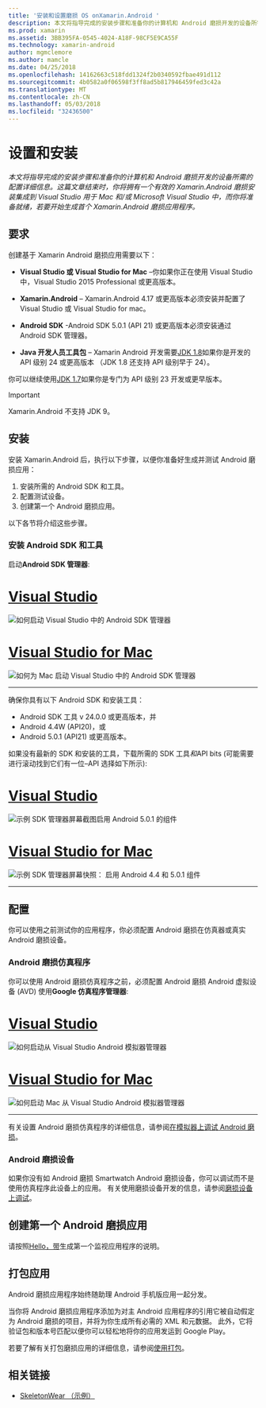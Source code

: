 ```yaml
---
title: '安装和设置磨损 OS onXamarin.Android '
description: 本文将指导完成的安装步骤和准备你的计算机和 Android 磨损开发的设备所需的配置详细信息。 这篇文章结束时，你将拥有一个有效的 Xamarin.Android 磨损安装集成到 Visual Studio 用于 Mac 和/或 Microsoft Visual Studio 中，而你将准备就绪，若要开始生成首个 Xamarin.Android 磨损应用程序。
ms.prod: xamarin
ms.assetid: 3BB395FA-0545-4024-A18F-98CF5E9CA55F
ms.technology: xamarin-android
author: mgmclemore
ms.author: mamcle
ms.date: 04/25/2018
ms.openlocfilehash: 14162663c518fdd1324f2b0340592fbae491d112
ms.sourcegitcommit: 4b0582a0f06598f3ff8ad5b817946459fed3c42a
ms.translationtype: MT
ms.contentlocale: zh-CN
ms.lasthandoff: 05/03/2018
ms.locfileid: "32436500"
---
```

# <a name="setup-and-installation"></a>设置和安装

_本文将指导完成的安装步骤和准备你的计算机和 Android 磨损开发的设备所需的配置详细信息。这篇文章结束时，你将拥有一个有效的 Xamarin.Android 磨损安装集成到 Visual Studio 用于 Mac 和/或 Microsoft Visual Studio 中，而你将准备就绪，若要开始生成首个 Xamarin.Android 磨损应用程序。_

## <a name="requirements"></a>要求

创建基于 Xamarin Android 磨损应用需要以下：

-   **Visual Studio 或 Visual Studio for Mac** &ndash;你如果你正在使用 Visual Studio 中，Visual Studio 2015 Professional 或更高版本。

-   **Xamarin.Android** &ndash; Xamarin.Android 4.17 或更高版本必须安装并配置了 Visual Studio 或 Visual Studio for mac。

-   **Android SDK** -Android SDK 5.0.1 (API 21) 或更高版本必须安装通过 Android SDK 管理器。

-   **Java 开发人员工具包** &ndash; Xamarin Android 开发需要[JDK 1.8](http://www.oracle.com/technetwork/java/javase/downloads/jdk8-downloads-2133151.html)如果你是开发的 API 级别 24 或更高版本 （JDK 1.8 还支持 API 级别早于 24）。

你可以继续使用[JDK 1.7](http://www.oracle.com/technetwork/java/javase/downloads/jdk7-downloads-1880260.html)如果你是专门为 API 级别 23 开发或更早版本。

> [!IMPORTANT]
> Xamarin.Android 不支持 JDK 9。

## <a name="installation"></a>安装

安装 Xamarin.Android 后，执行以下步骤，以便你准备好生成并测试 Android 磨损应用： 

1.  安装所需的 Android SDK 和工具。
2.  配置测试设备。
3.  创建第一个 Android 磨损应用。

以下各节将介绍这些步骤。


### <a name="install-android-sdk-and-tools"></a>安装 Android SDK 和工具 

启动**Android SDK 管理器**: 

# <a name="visual-studiotabvswin"></a>[Visual Studio](#tab/vswin)

![如何启动 Visual Studio 中的 Android SDK 管理器](installation-images/vs/sdk-menu.png)

# <a name="visual-studio-for-mactabvsmac"></a>[Visual Studio for Mac](#tab/vsmac)

![如何为 Mac 启动 Visual Studio 中的 Android SDK 管理器](installation-images/xs/sdk-menu.png)

-----


确保你具有以下 Android SDK 和安装工具：

* Android SDK 工具 v 24.0.0 或更高版本，并
* Android 4.4W (API20)，或
* Android 5.0.1 (API21) 或更高版本。

如果没有最新的 SDK 和安装的工具，下载所需的 SDK 工具*和*API bits (可能需要进行滚动找到它们有一位&ndash;API 选择如下所示): 

# <a name="visual-studiotabvswin"></a>[Visual Studio](#tab/vswin)

![示例 SDK 管理器屏幕截图启用 Android 5.0.1 的组件](installation-images/vs/sdk-select.png)

# <a name="visual-studio-for-mactabvsmac"></a>[Visual Studio for Mac](#tab/vsmac)

![示例 SDK 管理器屏幕快照： 启用 Android 4.4 和 5.0.1 组件](installation-images/xs/sdk-select.png)

-----


## <a name="configuration"></a>配置

你可以使用之前测试你的应用程序，你必须配置 Android 磨损在仿真器或真实 Android 磨损设备。 


### <a name="android-wear-emulator"></a>Android 磨损仿真程序

你可以使用 Android 磨损仿真程序之前，必须配置 Android 磨损 Android 虚拟设备 (AVD) 使用**Google 仿真程序管理器**:

# <a name="visual-studiotabvswin"></a>[Visual Studio](#tab/vswin)

![如何启动从 Visual Studio Android 模拟器管理器](installation-images/vs/emulator-menu.png)

# <a name="visual-studio-for-mactabvsmac"></a>[Visual Studio for Mac](#tab/vsmac)

![如何启动 Mac 从 Visual Studio Android 模拟器管理器](installation-images/xs/emulator-menu.png)

-----

有关设置 Android 磨损仿真程序的详细信息，请参阅[在模拟器上调试 Android 磨损](~/android/wear/deploy-test/debug-on-emulator.md)。


### <a name="android-wear-device"></a>Android 磨损设备

如果你没有如 Android 磨损 Smartwatch Android 磨损设备，你可以调试而不是使用仿真程序此设备上的应用。 有关使用磨损设备开发的信息，请参阅[磨损设备上调试](~/android/wear/deploy-test/debug-on-device.md)。


## <a name="create-your-first-android-wear-app"></a>创建第一个 Android 磨损应用

请按照[Hello，带](~/android/wear/get-started/hello-wear.md)生成第一个监视应用程序的说明。


## <a name="packaging-your-app"></a>打包应用

Android 磨损应用程序始终随助理 Android 手机版应用一起分发。 

当你将 Android 磨损应用程序添加为对主 Android 应用程序的引用它被自动假定为 Android 磨损的项目，并将为你生成所有必需的 XML 和元数据。 此外，它将验证包和版本号匹配以便你可以轻松地将你的应用发运到 Google Play。 

若要了解有关打包磨损应用的详细信息，请参阅[使用打包](~/android/wear/deploy-test/packaging.md)。


## <a name="related-links"></a>相关链接

- [SkeletonWear （示例）](https://developer.xamarin.com/samples/SkeletonWear/)
